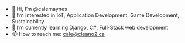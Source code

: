 - 👋 Hi, I’m @calemaynes
- 👀 I’m interested in IoT, Application Development, Game Development, Sustainability
- 🌱 I’m currently learning Django, C#, Full-Stack web development
- 📫 How to reach me: cale@cleano2.ca
